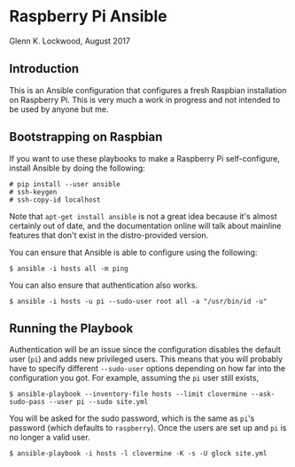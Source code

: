 # Raspberry Pi Ansible

Glenn K. Lockwood, August 2017

## Introduction

This is an Ansible configuration that configures a fresh Raspbian installation
on Raspberry Pi.  This is very much a work in progress and not intended to be
used by anyone but me.

## Bootstrapping on Raspbian

If you want to use these playbooks to make a Raspberry Pi self-configure,
install Ansible by doing the following:

    # pip install --user ansible
    # ssh-keygen
    # ssh-copy-id localhost

Note that `apt-get install ansible` is not a great idea because it's almost
certainly out of date, and the documentation online will talk about mainline
features that don't exist in the distro-provided version.

You can ensure that Ansible is able to configure using the following:

    $ ansible -i hosts all -m ping

You can also ensure that authentication also works.

    $ ansible -i hosts -u pi --sudo-user root all -a "/usr/bin/id -u"

## Running the Playbook

Authentication will be an issue since the configuration disables the default
user (`pi`) and adds new privileged users.  This means that you will probably
have to specify different `--sudo-user` options depending on how far into the
configuration you got.  For example, assuming the `pi` user still exists,

    $ ansible-playbook --inventory-file hosts --limit clovermine --ask-sudo-pass --user pi --sudo site.yml

You will be asked for the sudo password, which is the same as `pi`'s password
(which defaults to `raspberry`).  Once the users are set up and `pi` is no
longer a valid user.

    $ ansible-playbook -i hosts -l clovermine -K -s -U glock site.yml
